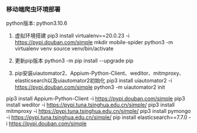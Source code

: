 ### 移动端爬虫环境部署
python版本: python3.10.6
1. 虚拟环境搭建
pip3 install virtualenv==20.0.23 -i https://pypi.douban.com/simple
mkdir mobile-spider
python3 -m virtualenv venv
source venv/bin/activate

2. 更新pip版本
python3 -m pip install --upgrade pip

3. pip安装uiautomator2、Appium-Python-Client、weditor、mitmproxy、elasticsearch以及uiautomator2初始化
pip3 install uiautomator2 -i https://pypi.douban.com/simple
python3 -m uiautomator2 init 

pip3 install Appium-Python-Client -i https://pypi.douban.com/simple
pip3 install weditor -i https://pypi.tuna.tsinghua.edu.cn/simple/
pip3 install mitmproxy -i https://pypi.tuna.tsinghua.edu.cn/simple/
pip3 install pymongo -i https://pypi.tuna.tsinghua.edu.cn/simple/
pip install elasticsearch==7.7.0 -i https://pypi.douban.com/simple
